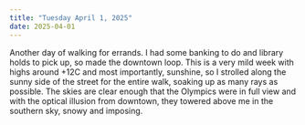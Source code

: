 ```yaml
---
title: "Tuesday April 1, 2025"
date: 2025-04-01
---
```


Another day of walking for errands.  I had some banking to do and library holds to pick up, so made the downtown loop.  This is a very mild week with highs around +12C and most importantly, sunshine, so I strolled along the sunny side of the street for the entire walk, soaking up as many rays as possible.  The skies are clear enough that the Olympics were in full view and with the optical illusion from downtown, they towered above me in the southern sky, snowy and imposing.  